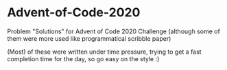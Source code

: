 # Advent-of-Code-2020
Problem "Solutions" for Advent of Code 2020 Challenge (although some of them were more used like programmatical scribble paper)

(Most) of these were written under time pressure, trying to get a fast completion time for the day, so go easy on the style :)
